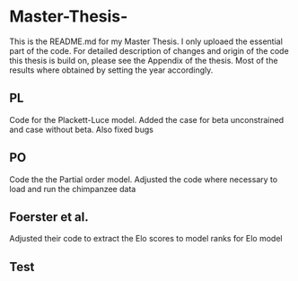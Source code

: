 # Master-Thesis-
This is the README.md for my Master Thesis. I only uploaed the essential part of the code. For detailed description of changes and origin of the code this thesis is build on, please see the Appendix of the thesis. Most of the results where obtained by setting the year accordingly. 

## PL 
Code for the Plackett-Luce model. Added the case for beta unconstrained and case without beta. Also fixed bugs 

## PO 
Code the the Partial order model. Adjusted the code where necessary to load and run the chimpanzee data

## Foerster et al. 
Adjusted their code to extract the Elo scores to model ranks for Elo model 

## Test
